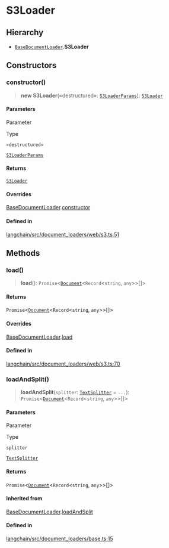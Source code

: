 S3Loader
========

Hierarchy[](#hierarchy "Direct link to Hierarchy")
---------------------------------------------------

*   [`BaseDocumentLoader`](/docs/api/document_loaders_base/classes/BaseDocumentLoader).**S3Loader**

Constructors[](#constructors "Direct link to Constructors")
------------------------------------------------------------

### constructor()[](#constructor "Direct link to constructor()")

> **new S3Loader**(«destructured»: [`S3LoaderParams`](/docs/api/document_loaders_web_s3/interfaces/S3LoaderParams)): [`S3Loader`](/docs/api/document_loaders_web_s3/classes/S3Loader)

#### Parameters[](#parameters "Direct link to Parameters")

Parameter

Type

`«destructured»`

[`S3LoaderParams`](/docs/api/document_loaders_web_s3/interfaces/S3LoaderParams)

#### Returns[](#returns "Direct link to Returns")

[`S3Loader`](/docs/api/document_loaders_web_s3/classes/S3Loader)

#### Overrides[](#overrides "Direct link to Overrides")

[BaseDocumentLoader](/docs/api/document_loaders_base/classes/BaseDocumentLoader).[constructor](/docs/api/document_loaders_base/classes/BaseDocumentLoader#constructor)

#### Defined in[](#defined-in "Direct link to Defined in")

[langchain/src/document\_loaders/web/s3.ts:51](https://github.com/hwchase17/langchainjs/blob/1c1274d/langchain/src/document_loaders/web/s3.ts#L51)

Methods[](#methods "Direct link to Methods")
---------------------------------------------

### load()[](#load "Direct link to load()")

> **load**(): `Promise`<[`Document`](/docs/api/document/classes/Document)<`Record`<`string`, `any`\>\>\[\]\>

#### Returns[](#returns-1 "Direct link to Returns")

`Promise`<[`Document`](/docs/api/document/classes/Document)<`Record`<`string`, `any`\>\>\[\]\>

#### Overrides[](#overrides-1 "Direct link to Overrides")

[BaseDocumentLoader](/docs/api/document_loaders_base/classes/BaseDocumentLoader).[load](/docs/api/document_loaders_base/classes/BaseDocumentLoader#load)

#### Defined in[](#defined-in-1 "Direct link to Defined in")

[langchain/src/document\_loaders/web/s3.ts:70](https://github.com/hwchase17/langchainjs/blob/1c1274d/langchain/src/document_loaders/web/s3.ts#L70)

### loadAndSplit()[](#loadandsplit "Direct link to loadAndSplit()")

> **loadAndSplit**(`splitter`: [`TextSplitter`](/docs/api/text_splitter/classes/TextSplitter) = `...`): `Promise`<[`Document`](/docs/api/document/classes/Document)<`Record`<`string`, `any`\>\>\[\]\>

#### Parameters[](#parameters-1 "Direct link to Parameters")

Parameter

Type

`splitter`

[`TextSplitter`](/docs/api/text_splitter/classes/TextSplitter)

#### Returns[](#returns-2 "Direct link to Returns")

`Promise`<[`Document`](/docs/api/document/classes/Document)<`Record`<`string`, `any`\>\>\[\]\>

#### Inherited from[](#inherited-from "Direct link to Inherited from")

[BaseDocumentLoader](/docs/api/document_loaders_base/classes/BaseDocumentLoader).[loadAndSplit](/docs/api/document_loaders_base/classes/BaseDocumentLoader#loadandsplit)

#### Defined in[](#defined-in-2 "Direct link to Defined in")

[langchain/src/document\_loaders/base.ts:15](https://github.com/hwchase17/langchainjs/blob/1c1274d/langchain/src/document_loaders/base.ts#L15)